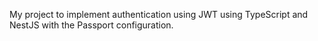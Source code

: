 My project to implement authentication using JWT using TypeScript and NestJS with the Passport configuration.

